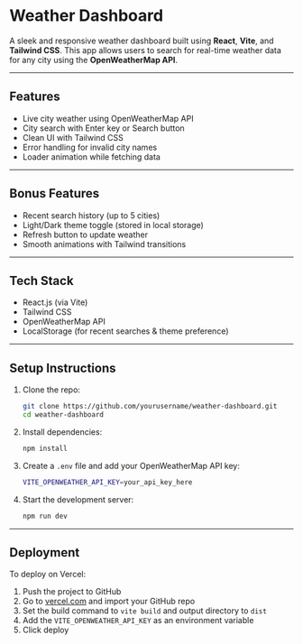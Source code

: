 # Weather Dashboard

A sleek and responsive weather dashboard built using **React**, **Vite**, and **Tailwind CSS**. This app allows users to search for real-time weather data for any city using the **OpenWeatherMap API**.

---

## Features

- Live city weather using OpenWeatherMap API  
- City search with Enter key or Search button  
- Clean UI with Tailwind CSS  
- Error handling for invalid city names  
- Loader animation while fetching data  

---

## Bonus Features

- Recent search history (up to 5 cities)  
- Light/Dark theme toggle (stored in local storage)  
- Refresh button to update weather  
- Smooth animations with Tailwind transitions  

---

## Tech Stack

- React.js (via Vite)  
- Tailwind CSS  
- OpenWeatherMap API  
- LocalStorage (for recent searches & theme preference)  

---

## Setup Instructions

1. Clone the repo:
   ```bash
   git clone https://github.com/yourusername/weather-dashboard.git
   cd weather-dashboard
   ```

2. Install dependencies:
   ```bash
   npm install
   ```

3. Create a `.env` file and add your OpenWeatherMap API key:
   ```bash
   VITE_OPENWEATHER_API_KEY=your_api_key_here
   ```

4. Start the development server:
   ```bash
   npm run dev
   ```

---

## Deployment

To deploy on Vercel:

1. Push the project to GitHub  
2. Go to [vercel.com](https://vercel.com) and import your GitHub repo  
3. Set the build command to `vite build` and output directory to `dist`  
4. Add the `VITE_OPENWEATHER_API_KEY` as an environment variable  
5. Click deploy
